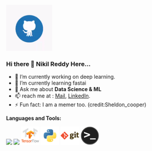 <img src="https://github.com/nikhilreddybilla28/nikhilreddybilla28/blob/master/githubgif.gif" alt="alt text" width="125" height="125" />

### Hi there 👋 Nikil Reddy Here...

- 🔭 I’m currently working on  deep learning.
- 🌱 I’m currently learning fastai
- 💬 Ask me about **Data Science & ML**
- 📫 reach me at : [Mail](mailto:nikhilreddybilla028@gmail.com), [LinkedIn](https://www.linkedin.com/in/nikilreddybilla/).
- ⚡ Fun fact: I am a memer too. (credit:Sheldon_cooper)

**Languages and Tools:**  

<code><img height="50" src="https://pytorch.org/assets/images/pytorch-logo.png"></code>
<code><img height="50" src="https://docs.fast.ai/images/company_logo.png"></code>
<code><img height="50" src="https://raw.githubusercontent.com/github/explore/80688e429a7d4ef2fca1e82350fe8e3517d3494d/topics/tensorflow/tensorflow.png"></code>
<code><img height="50" src="https://raw.githubusercontent.com/github/explore/80688e429a7d4ef2fca1e82350fe8e3517d3494d/topics/python/python.png"></code>
<code><img height="50" src="https://raw.githubusercontent.com/github/explore/80688e429a7d4ef2fca1e82350fe8e3517d3494d/topics/git/git.png"></code>
<code><img height="50" src="https://raw.githubusercontent.com/github/explore/80688e429a7d4ef2fca1e82350fe8e3517d3494d/topics/terminal/terminal.png"></code>
